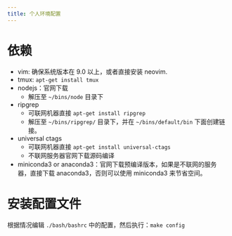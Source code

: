 ```yaml
---
title: 个人环境配置
---
```


# 依赖

* vim: 确保系统版本在 9.0 以上，或者直接安装 neovim.
* tmux: `apt-get install tmux`
* nodejs：官网下载
    - 解压至 `~/bins/node` 目录下
* ripgrep
    - 可联网机器直接 `apt-get install ripgrep`
    - 解压至 `~/bins/ripgrep/` 目录下，并在 `~/bins/default/bin` 下面创建链接。
* universal ctags
    - 可联网机器直接 `apt-get install universal-ctags`
    - 不联网服务器官网下载源码编译
* miniconda3 or anaconda3：官网下载预编译版本，如果是不联网的服务器，直接下载 anaconda3，否则可以使用 miniconda3 来节省空间。

# 安装配置文件

根据情况编辑 `./bash/bashrc` 中的配置，然后执行：`make config`
